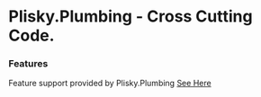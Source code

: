 # Plisky.Plumbing - Cross Cutting Code.

### Features

Feature support provided by Plisky.Plumbing [See Here](.\features\index.md)
